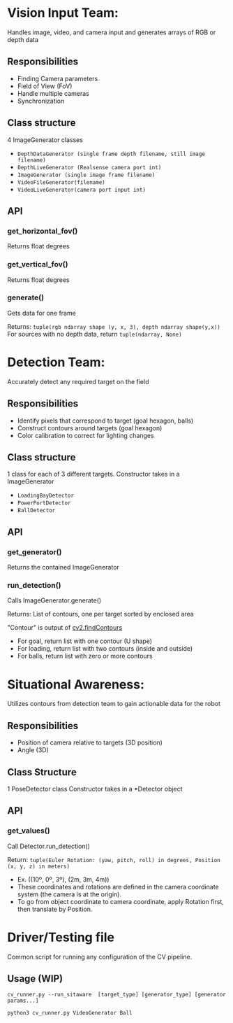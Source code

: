 # Vision Input Team:
Handles image, video, and camera input and generates arrays of RGB or depth data
## Responsibilities
- Finding Camera parameters
- Field of View (FoV)
- Handle multiple cameras
- Synchronization
## Class structure
4 ImageGenerator classes
- `DepthDataGenerator (single frame depth filename, still image filename)`
- `DepthLiveGenerator (Realsense camera port int)`
- `ImageGenerator (single image frame filename)`
- `VideoFileGenerator(filename)`
- `VideoLiveGenerator(camera port input int)`
## API
### get_horizontal_fov()
Returns float degrees

### get_vertical_fov()
Returns float degrees

### generate()
Gets data for one frame

Returns: `tuple(rgb ndarray shape (y, x, 3), depth ndarray shape(y,x))`
For sources with no depth data, return `tuple(ndarray, None)`

# Detection Team:
Accurately detect any required target on the field
## Responsibilities
- Identify pixels that correspond to target (goal hexagon, balls)
- Construct contours around targets (goal hexagon)
- Color calibration to correct for lighting changes
## Class structure
1 class for each of 3 different targets. Constructor takes in a ImageGenerator
- `LoadingBayDetector`
- `PowerPortDetector`
- `BallDetector`
## API
### get_generator()
Returns the contained ImageGenerator

### run_detection()
Calls ImageGenerator.generate()

Returns: List of contours, one per target sorted by enclosed area

"Contour" is output of [cv2.findContours](https://docs.opencv.org/2.4/modules/imgproc/doc/structural_analysis_and_shape_descriptors.html#findcontours)
- For goal, return list with one contour (U shape)
- For loading, return list with two contours (inside and outside)
- For balls, return list with zero or more contours

# Situational Awareness:
Utilizes contours from detection team to gain actionable data for the robot
## Responsibilities
- Position of camera relative to targets (3D position)
- Angle (3D)
## Class Structure
1 PoseDetector class
Constructor takes in a *Detector object

## API
### get_values()
Call Detector.run_detection()

Return: `tuple(Euler Rotation: (yaw, pitch, roll) in degrees, Position (x, y, z) in meters)`
- Ex. ((10º, 0º, 3º), (2m, 3m, 4m))
- These coordinates and rotations are defined in the camera coordinate system (the camera is at the origin).
- To go from object coordinate to camera coordinate, apply Rotation first, then translate by Position.

# Driver/Testing file
Common script for running any configuration of the CV pipeline.  

## Usage (WIP)
`cv_runner.py --run_sitaware  [target_type] [generator_type] [generator params...]`

`python3 cv_runner.py VideoGenerator Ball`
